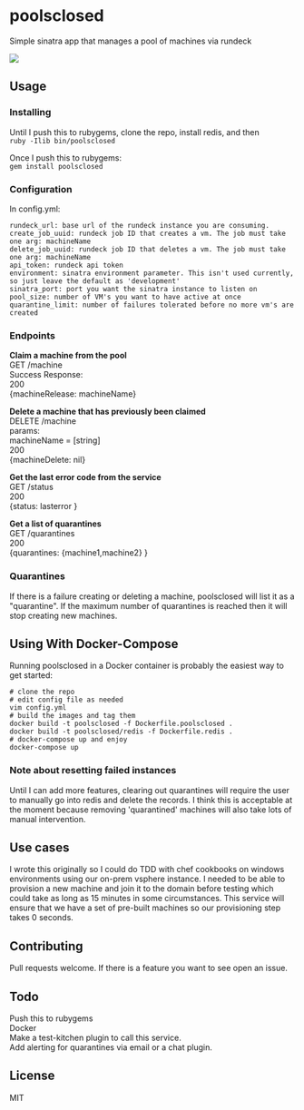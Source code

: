 # poolsclosed
Simple sinatra app that manages a pool of machines via rundeck

![](http://i.imgur.com/H4hb6dG.jpg)

## Usage

### Installing
Until I push this to rubygems, clone the repo, install redis, and then  
```ruby -Ilib bin/poolsclosed``` 

Once I push this to rubygems:  
```gem install poolsclosed```

### Configuration
In config.yml:   
```   
rundeck_url: base url of the rundeck instance you are consuming.      
create_job_uuid: rundeck job ID that creates a vm. The job must take one arg: machineName
delete_job_uuid: rundeck job ID that deletes a vm. The job must take one arg: machineName 
api_token: rundeck api token
environment: sinatra environment parameter. This isn't used currently, so just leave the default as 'development'
sinatra_port: port you want the sinatra instance to listen on 
pool_size: number of VM's you want to have active at once
quarantine_limit: number of failures tolerated before no more vm's are created
```    
      
### Endpoints

**Claim a machine from the pool**  
GET /machine  
Success Response:  
200  
{machineRelease: machineName}    

**Delete a machine that has previously been claimed**  
DELETE /machine  
params:   
machineName = [string]  
200  
{machineDelete: nil}  

**Get the last error code from the service**  
GET /status  
200  
{status: lasterror }  

**Get a list of quarantines**  
GET /quarantines  
200  
{quarantines: {machine1,machine2} }  

### Quarantines
If there is a failure creating or deleting a machine, poolsclosed will list it as a "quarantine". If the maximum number of quarantines is reached then it will stop creating new machines.   

## Using With Docker-Compose
Running poolsclosed in a Docker container is probably the easiest way to get started:
```
# clone the repo
# edit config file as needed
vim config.yml
# build the images and tag them 
docker build -t poolsclosed -f Dockerfile.poolsclosed .
docker build -t poolsclosed/redis -f Dockerfile.redis .
# docker-compose up and enjoy
docker-compose up
```

### Note about resetting failed instances 
Until I can add more features, clearing out quarantines will require the user to manually go into redis and delete the records. I think this is acceptable at the moment because removing 'quarantined' machines will also take lots of manual intervention.   

## Use cases

I wrote this originally so I could do TDD with chef cookbooks on windows environments using our on-prem vsphere instance. I needed to be able to provision a new machine and join it to the domain before testing which could take as long as 15 minutes in some circumstances. This service will ensure that we have a set of pre-built machines so our provisioning step takes 0 seconds.   

## Contributing
Pull requests welcome. If there is a feature you want to see open an issue.  

## Todo 
Push this to rubygems  
Docker  
Make a test-kitchen plugin to call this service.  
Add alerting for quarantines via email or a chat plugin.    

## License
MIT  
 

